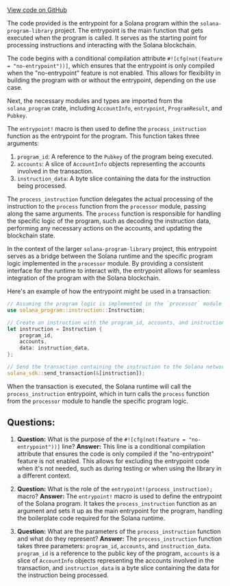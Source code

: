 [View code on GitHub](https://github.com/solana-labs/solana-program-library/instruction-padding/program/src/entrypoint.rs)

The code provided is the entrypoint for a Solana program within the `solana-program-library` project. The entrypoint is the main function that gets executed when the program is called. It serves as the starting point for processing instructions and interacting with the Solana blockchain.

The code begins with a conditional compilation attribute `#![cfg(not(feature = "no-entrypoint"))]`, which ensures that the entrypoint is only compiled when the "no-entrypoint" feature is not enabled. This allows for flexibility in building the program with or without the entrypoint, depending on the use case.

Next, the necessary modules and types are imported from the `solana_program` crate, including `AccountInfo`, `entrypoint`, `ProgramResult`, and `Pubkey`.

The `entrypoint!` macro is then used to define the `process_instruction` function as the entrypoint for the program. This function takes three arguments:

1. `program_id`: A reference to the `Pubkey` of the program being executed.
2. `accounts`: A slice of `AccountInfo` objects representing the accounts involved in the transaction.
3. `instruction_data`: A byte slice containing the data for the instruction being processed.

The `process_instruction` function delegates the actual processing of the instruction to the `process` function from the `processor` module, passing along the same arguments. The `process` function is responsible for handling the specific logic of the program, such as decoding the instruction data, performing any necessary actions on the accounts, and updating the blockchain state.

In the context of the larger `solana-program-library` project, this entrypoint serves as a bridge between the Solana runtime and the specific program logic implemented in the `processor` module. By providing a consistent interface for the runtime to interact with, the entrypoint allows for seamless integration of the program with the Solana blockchain.

Here's an example of how the entrypoint might be used in a transaction:

```rust
// Assuming the program logic is implemented in the `processor` module
use solana_program::instruction::Instruction;

// Create an instruction with the program_id, accounts, and instruction_data
let instruction = Instruction {
    program_id,
    accounts,
    data: instruction_data,
};

// Send the transaction containing the instruction to the Solana network
solana_sdk::send_transaction(&[instruction]);
```

When the transaction is executed, the Solana runtime will call the `process_instruction` entrypoint, which in turn calls the `process` function from the `processor` module to handle the specific program logic.
## Questions: 
 1. **Question:** What is the purpose of the `#![cfg(not(feature = "no-entrypoint"))]` line?
   **Answer:** This line is a conditional compilation attribute that ensures the code is only compiled if the "no-entrypoint" feature is not enabled. This allows for excluding the entrypoint code when it's not needed, such as during testing or when using the library in a different context.

2. **Question:** What is the role of the `entrypoint!(process_instruction);` macro?
   **Answer:** The `entrypoint!` macro is used to define the entrypoint of the Solana program. It takes the `process_instruction` function as an argument and sets it up as the main entrypoint for the program, handling the boilerplate code required for the Solana runtime.

3. **Question:** What are the parameters of the `process_instruction` function and what do they represent?
   **Answer:** The `process_instruction` function takes three parameters: `program_id`, `accounts`, and `instruction_data`. `program_id` is a reference to the public key of the program, `accounts` is a slice of `AccountInfo` objects representing the accounts involved in the transaction, and `instruction_data` is a byte slice containing the data for the instruction being processed.